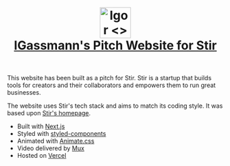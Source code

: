 <h1 align="center">
  <a href="https://igor4stir.com/">
    <img alt="Igor <> Stir" title="Igor <> Stir" src="https://github.com/IGassmann/stir-pitch-website/blob/main/public/favicon/apple-icon-144x144.png" height="72" 
width="72">
    <br>
    IGassmann's Pitch Website for Stir
  </a>
</h1>
<br>

This website has been built as a pitch for Stir. Stir is a startup that builds tools for creators
and their collaborators and empowers them to run great businesses.

The website uses Stir's tech stack and aims to match its coding style. It was based upon
[Stir's homepage](https://usestir.com/).

- Built with [Next.js](https://nextjs.org/)
- Styled with [styled-components](https://styled-components.com/)
- Animated with [Animate.css](https://animate.style/)
- Video delivered by [Mux](https://mux.com/)
- Hosted on [Vercel](https://vercel.com/)
